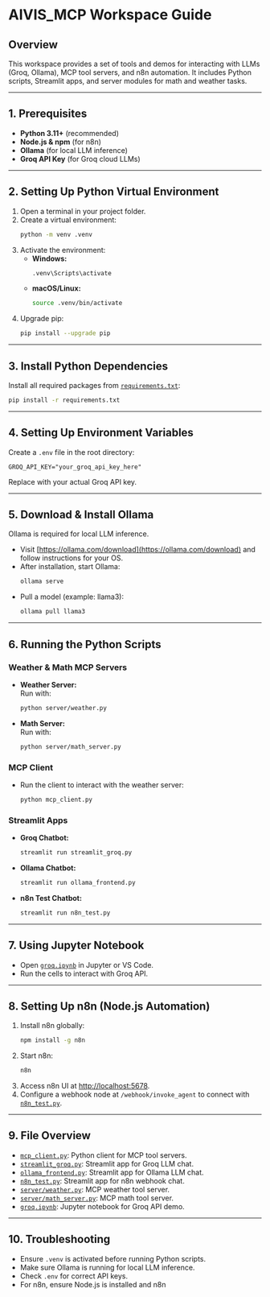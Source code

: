 # AIVIS_MCP Workspace Guide

## Overview

This workspace provides a set of tools and demos for interacting with LLMs (Groq, Ollama), MCP tool servers, and n8n automation. It includes Python scripts, Streamlit apps, and server modules for math and weather tasks.

---

## 1. Prerequisites

- **Python 3.11+** (recommended)
- **Node.js & npm** (for n8n)
- **Ollama** (for local LLM inference)
- **Groq API Key** (for Groq cloud LLMs)

---

## 2. Setting Up Python Virtual Environment

1. Open a terminal in your project folder.
2. Create a virtual environment:
    ```sh
    python -m venv .venv
    ```
3. Activate the environment:
    - **Windows:**
        ```sh
        .venv\Scripts\activate
        ```
    - **macOS/Linux:**
        ```sh
        source .venv/bin/activate
        ```
4. Upgrade pip:
    ```sh
    pip install --upgrade pip
    ```

---

## 3. Install Python Dependencies

Install all required packages from [`requirements.txt`](requirements.txt):

```sh
pip install -r requirements.txt
```

---

## 4. Setting Up Environment Variables

Create a `.env` file in the root directory:

```
GROQ_API_KEY="your_groq_api_key_here"
```

Replace with your actual Groq API key.

---

## 5. Download & Install Ollama

Ollama is required for local LLM inference.

- Visit [https://ollama.com/download](https://ollama.com/download) and follow instructions for your OS.
- After installation, start Ollama:
    ```sh
    ollama serve
    ```
- Pull a model (example: llama3):
    ```sh
    ollama pull llama3
    ```

---

## 6. Running the Python Scripts

### Weather & Math MCP Servers

- **Weather Server:**  
  Run with:
  ```sh
  python server/weather.py
  ```
- **Math Server:**  
  Run with:
  ```sh
  python server/math_server.py
  ```

### MCP Client

- Run the client to interact with the weather server:
  ```sh
  python mcp_client.py
  ```

### Streamlit Apps

- **Groq Chatbot:**
  ```sh
  streamlit run streamlit_groq.py
  ```
- **Ollama Chatbot:**
  ```sh
  streamlit run ollama_frontend.py
  ```
- **n8n Test Chatbot:**
  ```sh
  streamlit run n8n_test.py
  ```

---

## 7. Using Jupyter Notebook

- Open [`groq.ipynb`](groq.ipynb) in Jupyter or VS Code.
- Run the cells to interact with Groq API.

---

## 8. Setting Up n8n (Node.js Automation)

1. Install n8n globally:
    ```sh
    npm install -g n8n
    ```
2. Start n8n:
    ```sh
    n8n
    ```
3. Access n8n UI at [http://localhost:5678](http://localhost:5678).
4. Configure a webhook node at `/webhook/invoke_agent` to connect with [`n8n_test.py`](n8n_test.py).

---

## 9. File Overview

- [`mcp_client.py`](mcp_client.py): Python client for MCP tool servers.
- [`streamlit_groq.py`](streamlit_groq.py): Streamlit app for Groq LLM chat.
- [`ollama_frontend.py`](ollama_frontend.py): Streamlit app for Ollama LLM chat.
- [`n8n_test.py`](n8n_test.py): Streamlit app for n8n webhook chat.
- [`server/weather.py`](server/weather.py): MCP weather tool server.
- [`server/math_server.py`](server/math_server.py): MCP math tool server.
- [`groq.ipynb`](groq.ipynb): Jupyter notebook for Groq API demo.

---

## 10. Troubleshooting

- Ensure `.venv` is activated before running Python scripts.
- Make sure Ollama is running for local LLM inference.
- Check `.env` for correct API keys.
- For n8n, ensure Node.js is installed and n8n